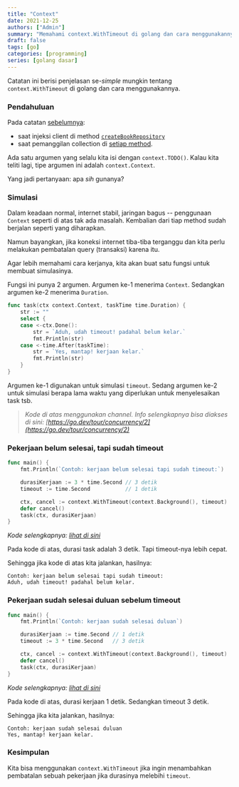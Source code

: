 ```yaml
---
title: "Context"
date: 2021-12-25
authors: ["Admin"]
summary: "Memahami context.WithTimeout di golang dan cara menggunakannya."
draft: false
tags: [go]
categories: [programming]
series: [golang dasar]
---
```


Catatan ini berisi penjelasan se-*simple* mungkin tentang `context.WithTimeout` di golang dan cara menggunakannya.

### Pendahuluan

Pada catatan [sebelumnya](/posts/repository): 
- saat injeksi client di method [`createBookRepository`](https://github.com/fastrodev/praktikum-repository/blob/2c985f11a3aa23d807b9693206f741dbfe3bb8aa/main.go#L20)
- saat pemanggilan collection di [setiap method](https://github.com/fastrodev/praktikum-repository/blob/2c985f11a3aa23d807b9693206f741dbfe3bb8aa/main.go#L33).

Ada satu argumen yang selalu kita isi dengan `context.TODO()`. Kalau kita teliti lagi, tipe argumen ini adalah `context.Context`.

Yang jadi pertanyaan: apa *sih* gunanya?

### Simulasi

Dalam keadaan normal, internet stabil, jaringan bagus -- penggunaan `Context` seperti di atas tak ada masalah. Kembalian dari tiap method sudah berjalan seperti yang diharapkan. 

Namun bayangkan, jika koneksi internet tiba-tiba terganggu dan kita perlu melakukan pembatalan query (transaksi) karena itu.

Agar lebih memahami cara kerjanya, kita akan buat satu fungsi untuk membuat simulasinya.

Fungsi ini punya 2 argumen. Argumen ke-1 menerima `Context`. Sedangkan argumen ke-2 menerima `Duration`.
```go
func task(ctx context.Context, taskTime time.Duration) {
	str := ""
	select {
	case <-ctx.Done():
		str = `Aduh, udah timeout! padahal belum kelar.`
		fmt.Println(str)
	case <-time.After(taskTime):
		str = `Yes, mantap! kerjaan kelar.`
		fmt.Println(str)
	}
}
```

Argumen ke-1 digunakan untuk simulasi `timeout`. Sedang argumen ke-2 untuk simulasi berapa lama waktu yang diperlukan untuk menyelesaikan task tsb.

> *Kode di atas menggunakan channel. Info selengkapnya bisa diakses di sini: [https://go.dev/tour/concurrency/2](https://go.dev/tour/concurrency/2)*

### Pekerjaan belum selesai, tapi sudah timeout
```go
func main() {
	fmt.Println(`Contoh: kerjaan belum selesai tapi sudah timeout:`)

	durasiKerjaan := 3 * time.Second // 3 detik
	timeout := time.Second           // 1 detik

	ctx, cancel := context.WithTimeout(context.Background(), timeout)
	defer cancel()
	task(ctx, durasiKerjaan)
}
```
*Kode selengkapnya: [lihat di sini](https://go.dev/play/p/impUqbQpB7r)*

Pada kode di atas, durasi task adalah 3 detik. Tapi timeout-nya lebih cepat. 

Sehingga jika kode di atas kita jalankan, hasilnya:
```
Contoh: kerjaan belum selesai tapi sudah timeout:
Aduh, udah timeout! padahal belum kelar.
```

### Pekerjaan sudah selesai duluan sebelum timeout
```go
func main() {
	fmt.Println(`Contoh: kerjaan sudah selesai duluan`)

	durasiKerjaan := time.Second // 1 detik
	timeout := 3 * time.Second   // 3 detik

	ctx, cancel := context.WithTimeout(context.Background(), timeout)
	defer cancel()
	task(ctx, durasiKerjaan)
}
```
*Kode selengkapnya: [lihat di sini](https://go.dev/play/p/WUbpaz5pRZq)*

Pada kode di atas, durasi kerjaan 1 detik. Sedangkan timeout 3 detik. 

Sehingga jika kita jalankan, hasilnya:
```
Contoh: kerjaan sudah selesai duluan
Yes, mantap! kerjaan kelar.
```
### Kesimpulan

Kita bisa menggunakan `context.WithTimeout` jika ingin menambahkan pembatalan sebuah pekerjaan jika durasinya melebihi `timeout`. 